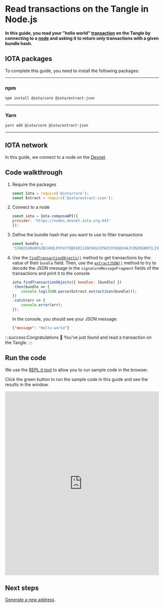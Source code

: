 # Read transactions on the Tangle in Node.js

**In this guide, you read your "hello world" [transaction](root://getting-started/0.1/transactions/transactions.md) on the Tangle by connecting to a [node](root://getting-started/0.1/network/nodes.md) and asking it to return only transactions with a given bundle hash.**

## IOTA packages

To complete this guide, you need to install the following packages:

--------------------
### npm
```bash
npm install @iota/core @iota/extract-json
```
---
### Yarn
```bash
yarn add @iota/core @iota/extract-json
```
--------------------

## IOTA network

In this guide, we connect to a node on the [Devnet](root://getting-started/0.1/network/iota-networks.md#devnet).

## Code walkthrough

1. Require the packages

    ```js
    const Iota = require('@iota/core');
    const Extract = require('@iota/extract-json');
    ```

2. Connect to a node

    ```js
    const iota = Iota.composeAPI({
    provider: 'https://nodes.devnet.iota.org:443'
    });
    ```

3. Define the bundle hash that you want to use to filter transactions 

    ```js
    const bundle =
    'SIHQISXRUHFGZBCHOQLRYFXYTQBIERIJZHCHUUJZPAZC9YEQQVXAJFZNZKEBKPILI9GHYX9QCPAYGFWDD';
    ```

4. Use the [`findTransactionObjects()`](https://github.com/iotaledger/iota.js/blob/next/api_reference.md#module_core.findTransactionObjects) method to get transactions by the value of their `bundle` field. Then, use the [`extractJSON()`](https://github.com/iotaledger/iota.js/tree/next/packages/extract-json) method to try to decode the JSON message in the `signatureMessageFragment` fields of the transactions and print it to the console

    ```js
    iota.findTransactionObjects({ bundles: [bundle] })
    .then(bundle => {
        console.log(JSON.parse(Extract.extractJson(bundle)));
    })
    .catch(err => {
        console.error(err);
    });
    ```

    In the console, you should see your JSON message:

    ```json
    {"message": "Hello world"}
    ```

:::success:Congratulations :tada:
You've just found and read a transaction on the Tangle.
:::

## Run the code

We use the [REPL.it tool](https://repl.it) to allow you to run sample code in the browser.

Click the green button to run the sample code in this guide and see the results in the window.

<iframe height="600px" width="100%" src="https://repl.it/@jake91/Read-a-transaction-on-the-Tangle?lite=true" scrolling="no" frameborder="no" allowtransparency="true" allowfullscreen="true" sandbox="allow-forms allow-pointer-lock allow-popups allow-same-origin allow-scripts allow-modals"></iframe>

## Next steps

[Generate a new address](../js/generate-an-address.md).

